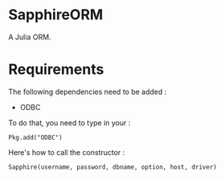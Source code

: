 # SapphireORM
A Julia ORM.

# Requirements
The following dependencies need to be added :
- ODBC

To do that, you need to type in your :
```
Pkg.add("ODBC")
```

Here's how to call the constructor :
```
Sapphire(username, password, dbname, option, host, driver)
```
